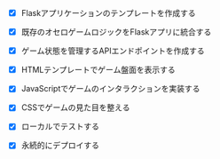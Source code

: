 - [x] Flaskアプリケーションのテンプレートを作成する
- [x] 既存のオセロゲームロジックをFlaskアプリに統合する
- [x] ゲーム状態を管理するAPIエンドポイントを作成する
- [x] HTMLテンプレートでゲーム盤面を表示する
- [x] JavaScriptでゲームのインタラクションを実装する
- [x] CSSでゲームの見た目を整える
- [x] ローカルでテストする
- [x] 永続的にデプロイする

